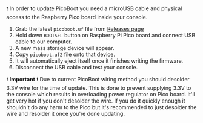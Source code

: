 ❗ In order to update PicoBoot you need a microUSB cable and physical access to the Raspberry Pico board inside your console. 

1. Grab the latest `picoboot.uf` file from [Releases page](https://github.com/webhdx/PicoBoot/releases/latest)
2. Hold down `BOOTSEL` button on Raspberry Pi Pico board and connect USB cable to our computer.
3. A new mass storage device will appear.
4. Copy `picoboot.uf2` file onto that device.
5. It will automatically eject itself once it finishes writing the firmware.
6. Disconnect the USB cable and test your console.

❗ **Important** ❗  Due to current PicoBoot wiring method you should desolder 3.3V wire for the time of update. This is done to prevent supplying 3.3V to the console which results in overloading power regulator on Pico board. It'll get very hot if you don't desolder the wire. If you do it quickly enough it shouldn't do any harm to the Pico but it's recommended to just desolder the wire and resolder it once you're done updating.